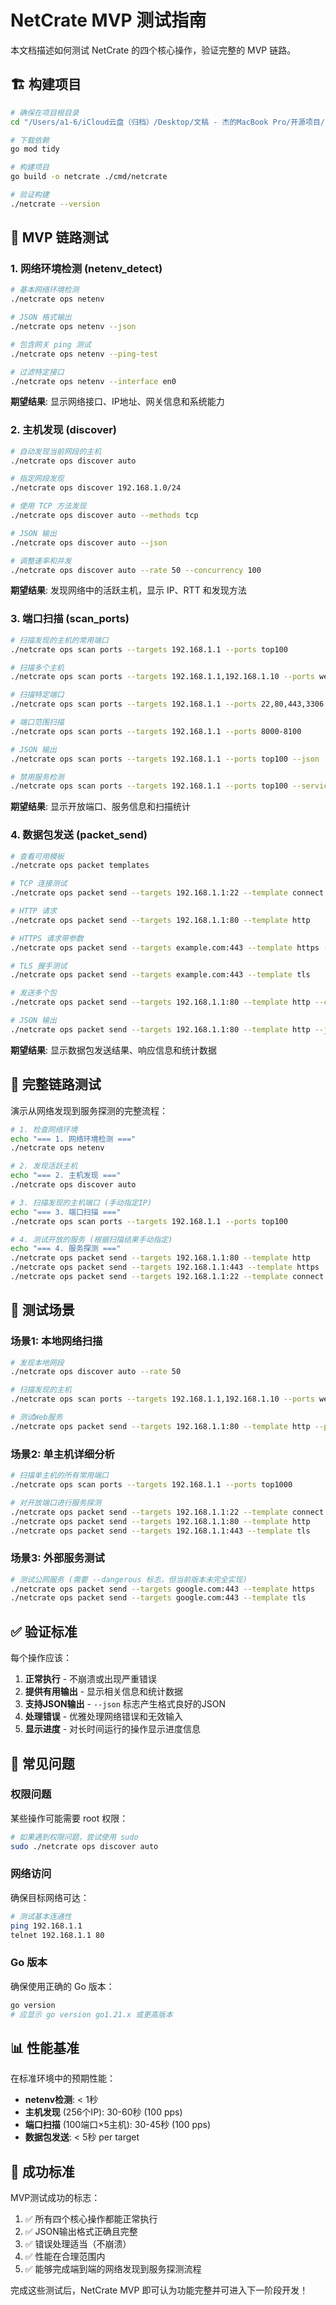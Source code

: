 # NetCrate MVP 测试指南

本文档描述如何测试 NetCrate 的四个核心操作，验证完整的 MVP 链路。

## 🏗️ 构建项目

```bash
# 确保在项目根目录
cd "/Users/a1-6/iCloud云盘（归档）/Desktop/文稿 - 杰的MacBook Pro/开源项目/网络攻防测试软件"

# 下载依赖
go mod tidy

# 构建项目
go build -o netcrate ./cmd/netcrate

# 验证构建
./netcrate --version
```

## 🔗 MVP 链路测试

### 1. 网络环境检测 (netenv_detect)

```bash
# 基本网络环境检测
./netcrate ops netenv

# JSON 格式输出
./netcrate ops netenv --json

# 包含网关 ping 测试
./netcrate ops netenv --ping-test

# 过滤特定接口
./netcrate ops netenv --interface en0
```

**期望结果**: 显示网络接口、IP地址、网关信息和系统能力

### 2. 主机发现 (discover)

```bash
# 自动发现当前网段的主机
./netcrate ops discover auto

# 指定网段发现
./netcrate ops discover 192.168.1.0/24

# 使用 TCP 方法发现
./netcrate ops discover auto --methods tcp

# JSON 输出
./netcrate ops discover auto --json

# 调整速率和并发
./netcrate ops discover auto --rate 50 --concurrency 100
```

**期望结果**: 发现网络中的活跃主机，显示 IP、RTT 和发现方法

### 3. 端口扫描 (scan_ports)

```bash
# 扫描发现的主机的常用端口
./netcrate ops scan ports --targets 192.168.1.1 --ports top100

# 扫描多个主机
./netcrate ops scan ports --targets 192.168.1.1,192.168.1.10 --ports web

# 扫描特定端口
./netcrate ops scan ports --targets 192.168.1.1 --ports 22,80,443,3306

# 端口范围扫描
./netcrate ops scan ports --targets 192.168.1.1 --ports 8000-8100

# JSON 输出
./netcrate ops scan ports --targets 192.168.1.1 --ports top100 --json

# 禁用服务检测
./netcrate ops scan ports --targets 192.168.1.1 --ports top100 --service-detection=false
```

**期望结果**: 显示开放端口、服务信息和扫描统计

### 4. 数据包发送 (packet_send)

```bash
# 查看可用模板
./netcrate ops packet templates

# TCP 连接测试
./netcrate ops packet send --targets 192.168.1.1:22 --template connect

# HTTP 请求
./netcrate ops packet send --targets 192.168.1.1:80 --template http

# HTTPS 请求带参数
./netcrate ops packet send --targets example.com:443 --template https --param path=/api

# TLS 握手测试
./netcrate ops packet send --targets example.com:443 --template tls

# 发送多个包
./netcrate ops packet send --targets 192.168.1.1:80 --template http --count 3

# JSON 输出
./netcrate ops packet send --targets 192.168.1.1:80 --template http --json
```

**期望结果**: 显示数据包发送结果、响应信息和统计数据

## 🔄 完整链路测试

演示从网络发现到服务探测的完整流程：

```bash
# 1. 检查网络环境
echo "=== 1. 网络环境检测 ==="
./netcrate ops netenv

# 2. 发现活跃主机
echo "=== 2. 主机发现 ==="
./netcrate ops discover auto

# 3. 扫描发现的主机端口 (手动指定IP)
echo "=== 3. 端口扫描 ==="
./netcrate ops scan ports --targets 192.168.1.1 --ports top100

# 4. 测试开放的服务 (根据扫描结果手动指定)
echo "=== 4. 服务探测 ==="
./netcrate ops packet send --targets 192.168.1.1:80 --template http
./netcrate ops packet send --targets 192.168.1.1:443 --template https
./netcrate ops packet send --targets 192.168.1.1:22 --template connect
```

## 🧪 测试场景

### 场景1: 本地网络扫描
```bash
# 发现本地网段
./netcrate ops discover auto --rate 50

# 扫描发现的主机
./netcrate ops scan ports --targets 192.168.1.1,192.168.1.10 --ports web

# 测试Web服务
./netcrate ops packet send --targets 192.168.1.1:80 --template http --param path=/
```

### 场景2: 单主机详细分析
```bash
# 扫描单主机的所有常用端口
./netcrate ops scan ports --targets 192.168.1.1 --ports top1000

# 对开放端口进行服务探测
./netcrate ops packet send --targets 192.168.1.1:22 --template connect
./netcrate ops packet send --targets 192.168.1.1:80 --template http
./netcrate ops packet send --targets 192.168.1.1:443 --template tls
```

### 场景3: 外部服务测试
```bash
# 测试公网服务 (需要 --dangerous 标志，但当前版本未完全实现)
./netcrate ops packet send --targets google.com:443 --template https
./netcrate ops packet send --targets google.com:443 --template tls
```

## ✅ 验证标准

每个操作应该：

1. **正常执行** - 不崩溃或出现严重错误
2. **提供有用输出** - 显示相关信息和统计数据
3. **支持JSON输出** - `--json` 标志产生格式良好的JSON
4. **处理错误** - 优雅处理网络错误和无效输入
5. **显示进度** - 对长时间运行的操作显示进度信息

## 🐛 常见问题

### 权限问题
某些操作可能需要 root 权限：
```bash
# 如果遇到权限问题，尝试使用 sudo
sudo ./netcrate ops discover auto
```

### 网络访问
确保目标网络可达：
```bash
# 测试基本连通性
ping 192.168.1.1
telnet 192.168.1.1 80
```

### Go 版本
确保使用正确的 Go 版本：
```bash
go version
# 应显示 go version go1.21.x 或更高版本
```

## 📊 性能基准

在标准环境中的预期性能：

- **netenv检测**: < 1秒
- **主机发现** (256个IP): 30-60秒 (100 pps)
- **端口扫描** (100端口×5主机): 30-45秒 (100 pps)
- **数据包发送**: < 5秒 per target

## 🎯 成功标准

MVP测试成功的标志：

1. ✅ 所有四个核心操作都能正常执行
2. ✅ JSON输出格式正确且完整
3. ✅ 错误处理适当（不崩溃）
4. ✅ 性能在合理范围内
5. ✅ 能够完成端到端的网络发现到服务探测流程

完成这些测试后，NetCrate MVP 即可认为功能完整并可进入下一阶段开发！